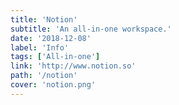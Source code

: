 ```yaml
---
title: 'Notion'
subtitle: 'An all-in-one workspace.'
date: '2018-12-08'
label: 'Info'
tags: ['All-in-one']
link: 'http://www.notion.so'
path: '/notion'
cover: 'notion.png'
---
```

